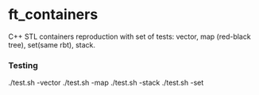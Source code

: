 # ft_containers
C++ STL containers reproduction with set of tests: vector, map (red-black tree), set(same rbt), stack.

### Testing
./test.sh -vector
./test.sh -map
./test.sh -stack
./test.sh -set